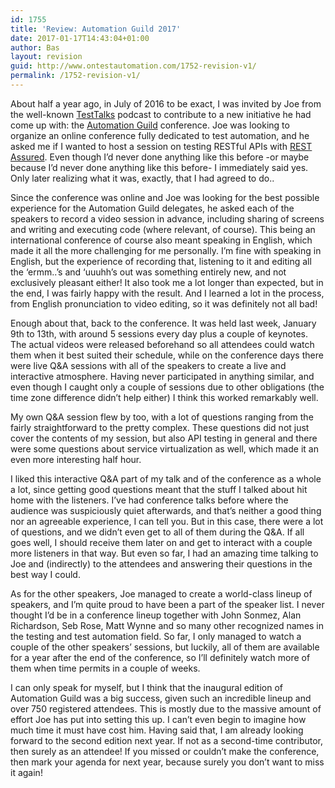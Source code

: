 ```yaml
---
id: 1755
title: 'Review: Automation Guild 2017'
date: 2017-01-17T14:43:04+01:00
author: Bas
layout: revision
guid: http://www.ontestautomation.com/1752-revision-v1/
permalink: /1752-revision-v1/
---
```

About half a year ago, in July of 2016 to be exact, I was invited by Joe from the well-known <a href="http://www.testtalks.com" target="_blank">TestTalks</a> podcast to contribute to a new initiative he had come up with: the <a href="https://automationguild.com/automation-guild-conference-2017/" target="_blank">Automation Guild</a> conference. Joe was looking to organize an online conference fully dedicated to test automation, and he asked me if I wanted to host a session on testing RESTful APIs with <a href="http://rest-assured.io" target="_blank">REST Assured</a>. Even though I&#8217;d never done anything like this before -or maybe because I&#8217;d never done anything like this before- I immediately said yes. Only later realizing what it was, exactly, that I had agreed to do..

Since the conference was online and Joe was looking for the best possible experience for the Automation Guild delegates, he asked each of the speakers to record a video session in advance, including sharing of screens and writing and executing code (where relevant, of course). This being an international conference of course also meant speaking in English, which made it all the more challenging for me personally. I&#8217;m fine with speaking in English, but the experience of recording that, listening to it and editing all the &#8216;ermm..&#8217;s and &#8216;uuuhh&#8217;s out was something entirely new, and not exclusively pleasant either! It also took me a lot longer than expected, but in the end, I was fairly happy with the result. And I learned a lot in the process, from English pronunciation to video editing, so it was definitely not all bad!

Enough about that, back to the conference. It was held last week, January 9th to 13th, with around 5 sessions every day plus a couple of keynotes. The actual videos were released beforehand so all attendees could watch them when it best suited their schedule, while on the conference days there were live Q&A sessions with all of the speakers to create a live and interactive atmosphere. Having never participated in anything similar, and even though I caught only a couple of sessions due to other obligations (the time zone difference didn&#8217;t help either) I think this worked remarkably well.

My own Q&A session flew by too, with a lot of questions ranging from the fairly straightforward to the pretty complex. These questions did not just cover the contents of my session, but also API testing in general and there were some questions about service virtualization as well, which made it an even more interesting half hour.

I liked this interactive Q&A part of my talk and of the conference as a whole a lot, since getting good questions meant that the stuff I talked about hit home with the listeners. I&#8217;ve had conference talks before where the audience was suspiciously quiet afterwards, and that&#8217;s neither a good thing nor an agreeable experience, I can tell you. But in this case, there were a lot of questions, and we didn&#8217;t even get to all of them during the Q&A. If all goes well, I should receive them later on and get to interact with a couple more listeners in that way. But even so far, I had an amazing time talking to Joe and (indirectly) to the attendees and answering their questions in the best way I could.

As for the other speakers, Joe managed to create a world-class lineup of speakers, and I&#8217;m quite proud to have been a part of the speaker list. I never thought I&#8217;d be in a conference lineup together with John Sonmez, Alan Richardson, Seb Rose, Matt Wynne and so many other recognized names in the testing and test automation field. So far, I only managed to watch a couple of the other speakers&#8217; sessions, but luckily, all of them are available for a year after the end of the conference, so I&#8217;ll definitely watch more of them when time permits in a couple of weeks.

I can only speak for myself, but I think that the inaugural edition of Automation Guild was a big success, given such an incredible lineup and over 750 registered attendees. This is mostly due to the massive amount of effort Joe has put into setting this up. I can&#8217;t even begin to imagine how much time it must have cost him. Having said that, I am already looking forward to the second edition next year. If not as a second-time contributor, then surely as an attendee! If you missed or couldn&#8217;t make the conference, then mark your agenda for next year, because surely you don&#8217;t want to miss it again!